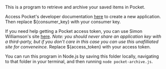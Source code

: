 This is a program to retrieve and archive your saved items in Pocket.

Access Pocket's developer documentation [here](https://getpocket.com/developer/docs/overview) to create a new application. Then replace ${consumer_key} with your consumer key.

If you need help getting a Pocket access token, you can use Simon Williamson's site [here](https://simonwillison.net/2019/Oct/5/get-your-own-pocket-oauth-token/). *Note: you should never share an application key with a third-party, but if you don't care in this case you can use this unafilliated site for conveneince.* Replace ${access_token} with your access token.

You can run this program in Node.js by saving this folder locally, navigating to that folder in your terminal, and then running `node pocket-archive.js`.